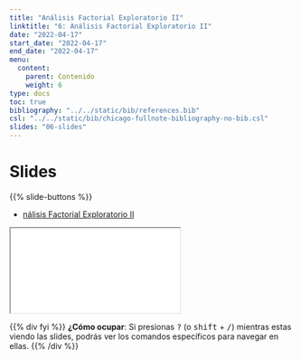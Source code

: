 ```yaml
---
title: "Análisis Factorial Exploratorio II"
linktitle: "6: Análisis Factorial Exploratorio II"
date: "2022-04-17"
start_date: "2022-04-17"
end_date: "2022-04-17"
menu:
  content:
    parent: Contenido
    weight: 6
type: docs
toc: true
bibliography: "../../static/bib/references.bib"
csl: "../../static/bib/chicago-fullnote-bibliography-no-bib.csl"
slides: "06-slides"
---
```


# Slides

{{% slide-buttons %}}

<ul class="nav nav-tabs" id="slide-tabs" role="tablist">
<li class="nav-item">
<a class="nav-link active" id="nálisis-factorial-exploratorio-ii-tab" data-toggle="tab" href="#nálisis-factorial-exploratorio-ii" role="tab" aria-controls="nálisis-factorial-exploratorio-ii" aria-selected="true">nálisis Factorial Exploratorio II</a>
</li>
</ul>

<div id="slide-tabs" class="tab-content">

<div id="nálisis-factorial-exploratorio-ii" class="tab-pane fade show active" role="tabpanel" aria-labelledby="nálisis-factorial-exploratorio-ii-tab">

<div class="embed-responsive embed-responsive-16by9">

<iframe class="embed-responsive-item" src="/slides/06-slides.html#1">
</iframe>

</div>

</div>

</div>

{{% div fyi %}}
**¿Cómo ocupar**: Si presionas <kbd>?</kbd> (o <kbd>shift</kbd> + <kbd>/</kbd>) mientras estas viendo las slides, podrás ver los comandos específicos para navegar en ellas.
{{% /div %}}
